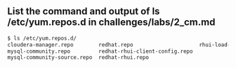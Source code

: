 ## List the command and output of ls /etc/yum.repos.d in challenges/labs/2_cm.md

```bash
$ ls /etc/yum.repos.d/
cloudera-manager.repo        redhat.repo                     rhui-load-balancers.conf
mysql-community.repo         redhat-rhui-client-config.repo
mysql-community-source.repo  redhat-rhui.repo
```
